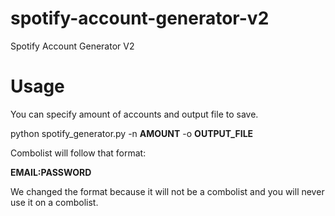 # spotify-account-generator-v2
Spotify Account Generator V2

# Usage

You can specify amount of accounts and output file to save.



python spotify_generator.py -n **AMOUNT** -o **OUTPUT_FILE**

Combolist will follow that format:



**EMAIL:PASSWORD**

We changed the format because it will not  be a combolist and you will never use it on a combolist.
